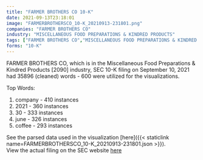 ```yaml
---
title: "FARMER BROTHERS CO 10-K"
date: 2021-09-13T23:18:01
image: "FARMERBROTHERSCO_10-K_20210913-231801.png"
companies: "FARMER BROTHERS CO"
industry: "MISCELLANEOUS FOOD PREPARATIONS & KINDRED PRODUCTS"
tags: ["FARMER BROTHERS CO","MISCELLANEOUS FOOD PREPARATIONS & KINDRED PRODUCTS","09-10-2021","10-K"]
forms: "10-K"
---
```

FARMER BROTHERS CO, which is in the Miscellaneous Food Preparations & Kindred Products [2090] industry, SEC 10-K filing on September 10, 2021 had 35896 (cleaned) words - 600 were utilized for the visualizations.

Top Words:
1. company - 410 instances
2. 2021 - 360 instances
3. 30 - 333 instances
4. june - 326 instances
5. coffee - 293 instances


See the parsed data used in the visualization [here]({{< staticlink name=FARMERBROTHERSCO_10-K_20210913-231801.json >}}).  
View the actual filing on the SEC website [here](https://www.sec.gov/Archives/edgar/data/34563/0000034563-21-000061.txt)